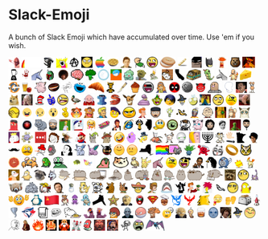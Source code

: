 # Slack-Emoji
A bunch of Slack Emoji which have accumulated over time. Use 'em if you wish.
<div height="220">
  <img src='emoji/ackbar-trap.png' height='22' />
  <img src='emoji/airwatch.gif' height='22' />
  <img src='emoji/alien.png' height='22' />
  <img src='emoji/allthethings.png' height='22' />
  <img src='emoji/anarchy.png' height='22' />
  <img src='emoji/angry.png' height='22' />
  <img src='emoji/Apple-Logo-rainbow.png' height='22' />
  <img src='emoji/apple-pie.png' height='22' />
  <img src='emoji/arthurdent.png' height='22' />
  <img src='emoji/aw_yeah.gif' height='22' />
  <img src='emoji/awesome-face.png' height='22' />
  <img src='emoji/bagel.png' height='22' />
  <img src='emoji/baguette.png' height='22' />
  <img src='emoji/batman-approves.png' height='22' />
  <img src='emoji/batman2.png' height='22' />
  <img src='emoji/beaker.png' height='22' />
  <img src='emoji/beaver.gif' height='22' />
  <img src='emoji/beelzebot.jpg' height='22' />
  <img src='emoji/blender.png' height='22' />
  <img src='emoji/bloodhand.png' height='22' />
  <img src='emoji/blue-unicorn.png' height='22' />
  <img src='emoji/Boba-Fett-icon.png' height='22' />
  <img src='emoji/bobross.gif' height='22' />
  <img src='emoji/brain.gif' height='22' />
  <img src='emoji/broccoli.png' height='22' />
  <img src='emoji/bubble.png' height='22' />
  <img src='emoji/bubs.gif' height='22' />
  <img src='emoji/bulbasaur.png' height='22' />
  <img src='emoji/bunsen-honeydew.png' height='22' />
  <img src='emoji/burninated-peasant.png' height='22' />
  <img src='emoji/busy-bee.gif' height='22' />
  <img src='emoji/CA.png' height='22' />
  <img src='emoji/cardboard-truck.png' height='22' />
  <img src='emoji/caterpie.png' height='22' />
  <img src='emoji/charlie.png' height='22' />
  <img src='emoji/charmander.png' height='22' />
  <img src='emoji/cheese.png' height='22' />
  <img src='emoji/chef_logo.png' height='22' />
  <img src='emoji/cider.png' height='22' />
  <img src='emoji/clefairy.png' height='22' />
  <img src='emoji/coffee-bean.png' height='22' />
  <img src='emoji/coily.png' height='22' />
  <img src='emoji/cookie.png' height='22' />
  <img src='emoji/croissant.png' height='22' />
  <img src='emoji/crow.png' height='22' />
  <img src='emoji/crysknife.png' height='22' />
  <img src='emoji/cupcake.png' height='22' />
  <img src='emoji/cylon.gif' height='22' />
  <img src='emoji/daphne.png' height='22' />
  <img src='emoji/deadpool.jpg' height='22' />
  <img src='emoji/death_star.png' height='22' />
  <img src='emoji/demon.png' height='22' />
  <img src='emoji/diglett.png' height='22' />
  <img src='emoji/dignity.jpg' height='22' />
  <img src='emoji/doc-holliday.jpg' height='22' />
  <img src='emoji/doduo.png' height='22' />
  <img src='emoji/doge.png' height='22' />
  <img src='emoji/doublefacepalm-picard.jpg' height='22' />
  <img src='emoji/dr-seuss-hat.png' height='22' />
  <img src='emoji/dreidel.jpg' height='22' />
  <img src='emoji/dubious.jpg' height='22' />
  <img src='emoji/duck.png' height='22' />
  <img src='emoji/dungeon-master.png' height='22' />
  <img src='emoji/eagle.png' height='22' />
  <img src='emoji/eel.png' height='22' />
  <img src='emoji/eevee.png' height='22' />
  <img src='emoji/ekans.png' height='22' />
  <img src='emoji/elf.png' height='22' />
  <img src='emoji/emo.gif' height='22' />
  <img src='emoji/emoticon_wizard.gif' height='22' />
  <img src='emoji/evildeathbee.png' height='22' />
  <img src='emoji/excellent-mrburns.gif' height='22' />
  <img src='emoji/eye-roll.png' height='22' />
  <img src='emoji/eyepatch.png' height='22' />
  <img src='emoji/facepalm-picard.jpg' height='22' />
  <img src='emoji/facepalm.png' height='22' />
  <img src='emoji/fb-laugh.gif' height='22' />
  <img src='emoji/fb-sad.gif' height='22' />
  <img src='emoji/fb-wow.gif' height='22' />
  <img src='emoji/fingerscrossed.gif' height='22' />
  <img src='emoji/flaming-shitnado.png' height='22' />
  <img src='emoji/fozzie.png' height='22' />
  <img src='emoji/fred.png' height='22' />
  <img src='emoji/frenchman.png' height='22' />
  <img src='emoji/frustrated.png' height='22' />
  <img src='emoji/fry.png' height='22' />
  <img src='emoji/georgerrmartin.png' height='22' />
  <img src='emoji/gir_dance.gif' height='22' />
  <img src='emoji/gold-fish.png' height='22' />
  <img src='emoji/gonzo.png' height='22' />
  <img src='emoji/good-grief.png' height='22' />
  <img src='emoji/grand-galactic-inquisitor.jpg' height='22' />
  <img src='emoji/growlithe.png' height='22' />
  <img src='emoji/grumpycat.png' height='22' />
  <img src='emoji/gumbo.png' height='22' />
  <img src='emoji/hal_9000.png' height='22' />
  <img src='emoji/hippo.png' height='22' />
  <img src='emoji/hodor.png' height='22' />
  <img src='emoji/homer-disappear.gif' height='22' />
  <img src='emoji/homestar.gif' height='22' />
  <img src='emoji/hot-melting.png' height='22' />
  <img src='emoji/hoverboard.gif' height='22' />
  <img src='emoji/huey.png' height='22' />
  <img src='emoji/ie.png' height='22' />
  <img src='emoji/ignore_me.png' height='22' />
  <img src='emoji/il.png' height='22' />
  <img src='emoji/impatient.gif' height='22' />
  <img src='emoji/inquisitor_eye.png' height='22' />
  <img src='emoji/jeeves.png' height='22' />
  <img src='emoji/jigglypuff.png' height='22' />
  <img src='emoji/jon_snow.png' height='22' />
  <img src='emoji/kappa.png' height='22' />
  <img src='emoji/kermit-flail.gif' height='22' />
  <img src='emoji/khaldrogo.png' height='22' />
  <img src='emoji/king-of-town.gif' height='22' />
  <img src='emoji/koffing.png' height='22' />
  <img src='emoji/lastpass.png' height='22' />
  <img src='emoji/le-sigh.png' height='22' />
  <img src='emoji/lebowski-cowboy.png' height='22' />
  <img src='emoji/lgtm-mario.png' height='22' />
  <img src='emoji/llama-carl.png' height='22' />
  <img src='emoji/llama-paul.png' height='22' />
  <img src='emoji/lol.png' height='22' />
  <img src='emoji/lumpy-space-princess.png' height='22' />
  <img src='emoji/magician.png' height='22' />
  <img src='emoji/magikarp.png' height='22' />
  <img src='emoji/mankey.png' height='22' />
  <img src='emoji/marvin.png' height='22' />
  <img src='emoji/marzipan.gif' height='22' />
  <img src='emoji/menorah.jpg' height='22' />
  <img src='emoji/meowth.png' height='22' />
  <img src='emoji/mic-drop.png' height='22' />
  <img src='emoji/MN.png' height='22' />
  <img src='emoji/moss.png' height='22' />
  <img src='emoji/moustache.png' height='22' />
  <img src='emoji/movember.gif' height='22' />
  <img src='emoji/mr-nutty-snowman.png' height='22' />
  <img src='emoji/neko-ball.gif' height='22' />
  <img src='emoji/nic-cage.png' height='22' />
  <img src='emoji/nidoran-female.png' height='22' />
  <img src='emoji/nidoran-male.png' height='22' />
  <img src='emoji/ninja.png' height='22' />
  <img src='emoji/nod.gif' height='22' />
  <img src='emoji/nope.gif' height='22' />
  <img src='emoji/ny.png' height='22' />
  <img src='emoji/nyan-cat.gif' height='22' />
  <img src='emoji/oddish.png' height='22' />
  <img src='emoji/oh-yeah-koolaid.png' height='22' />
  <img src='emoji/omg-panda.gif' height='22' />
  <img src='emoji/one-ring.png' height='22' />
  <img src='emoji/owl.gif' height='22' />
  <img src='emoji/pamplemousse.png' height='22' />
  <img src='emoji/paras.png' height='22' />
  <img src='emoji/parrot.gif' height='22' />
  <img src='emoji/party-turtle-mustache.png' height='22' />
  <img src='emoji/party-turtle.gif' height='22' />
  <img src='emoji/party.jpg' height='22' />
  <img src='emoji/party_parrot.gif' height='22' />
  <img src='emoji/peaches.png' height='22' />
  <img src='emoji/pidgey.png' height='22' />
  <img src='emoji/pikachu.png' height='22' />
  <img src='emoji/pink-unicorn.png' height='22' />
  <img src='emoji/pirate-smiley.jpg' height='22' />
  <img src='emoji/pirate.png' height='22' />
  <img src='emoji/pointy-obama.png' height='22' />
  <img src='emoji/pokey-the-penguin.png' height='22' />
  <img src='emoji/poliwag.png' height='22' />
  <img src='emoji/pompom.gif' height='22' />
  <img src='emoji/ponyta.png' height='22' />
  <img src='emoji/poopsmith.gif' height='22' />
  <img src='emoji/psyduck.png' height='22' />
  <img src='emoji/pug.png' height='22' />
  <img src='emoji/pun-dog.png' height='22' />
  <img src='emoji/pusheen-baking.png' height='22' />
  <img src='emoji/pusheen-box.png' height='22' />
  <img src='emoji/pusheen-coding.png' height='22' />
  <img src='emoji/pusheen-dj.png' height='22' />
  <img src='emoji/pusheen-fancy.png' height='22' />
  <img src='emoji/pusheen-happymeal.png' height='22' />
  <img src='emoji/pusheen-ramen.png' height='22' />
  <img src='emoji/pusheen-scooter.png' height='22' />
  <img src='emoji/pusheen-standing.png' height='22' />
  <img src='emoji/pusheen-sunglasses.png' height='22' />
  <img src='emoji/pusheen-writing.png' height='22' />
  <img src='emoji/raccoon.png' height='22' />
  <img src='emoji/raised-eyebrow.png' height='22' />
  <img src='emoji/rattata.png' height='22' />
  <img src='emoji/red-panda.png' height='22' />
  <img src='emoji/rhyhorn.png' height='22' />
  <img src='emoji/rimshot.gif' height='22' />
  <img src='emoji/roy.png' height='22' />
  <img src='emoji/salt.png' height='22' />
  <img src='emoji/sandshrew.png' height='22' />
  <img src='emoji/sapphire.png' height='22' />
  <img src='emoji/scooby.png' height='22' />
  <img src='emoji/scrappy.png' height='22' />
  <img src='emoji/senor.png' height='22' />
  <img src='emoji/shaggy.gif' height='22' />
  <img src='emoji/shark.jpg' height='22' />
  <img src='emoji/shrug.png' height='22' />
  <img src='emoji/shut-up-and-take-my-money.png' height='22' />
  <img src='emoji/sideshowbob.png' height='22' />
  <img src='emoji/silver-fish.png' height='22' />
  <img src='emoji/skeptical.png' height='22' />
  <img src='emoji/slippery-stairs.png' height='22' />
  <img src='emoji/smiley-quote-gesture.png' height='22' />
  <img src='emoji/snorlax.png' height='22' />
  <img src='emoji/soviet-flag.png' height='22' />
  <img src='emoji/spearow.png' height='22' />
  <img src='emoji/squid-icon.png' height='22' />
  <img src='emoji/squirtle.png' height='22' />
  <img src='emoji/stab.png' height='22' />
  <img src='emoji/staryu.png' height='22' />
  <img src='emoji/statler.png' height='22' />
  <img src='emoji/strongbad.png' height='22' />
  <img src='emoji/superman.png' height='22' />
  <img src='emoji/swedishchef.png' height='22' />
  <img src='emoji/team-mystic.png' height='22' />
  <img src='emoji/team-valor.png' height='22' />
  <img src='emoji/thecheat.png' height='22' />
  <img src='emoji/this-guy.png' height='22' />
  <img src='emoji/thumb-in-ear.png' height='22' />
  <img src='emoji/toaster.png' height='22' />
  <img src='emoji/tomservo.png' height='22' />
  <img src='emoji/tornado.jpg' height='22' />
  <img src='emoji/toronto-bluejays.png' height='22' />
  <img src='emoji/towel.png' height='22' />
  <img src='emoji/troll.png' height='22' />
  <img src='emoji/tubbs.png' height='22' />
  <img src='emoji/two-headed-monster-left.png' height='22' />
  <img src='emoji/two-headed-monster-right.png' height='22' />
  <img src='emoji/velma.png' height='22' />
  <img src='emoji/voldemort.png' height='22' />
  <img src='emoji/voltorb.png' height='22' />
  <img src='emoji/vulpix.png' height='22' />
  <img src='emoji/waiting.gif' height='22' />
  <img src='emoji/waldorf.png' height='22' />
  <img src='emoji/weedle.png' height='22' />
  <img src='emoji/whiskey.png' height='22' />
  <img src='emoji/whitewalker.png' height='22' />
  <img src='emoji/whoa.jpg' height='22' />
  <img src='emoji/wizard.gif' height='22' />
  <img src='emoji/yay.png' height='22' />
  <img src='emoji/yuno.png' height='22' />
  <img src='emoji/zaphod.png' height='22' />
  <img src='emoji/zelda-fire.gif' height='22' />
  <img src='emoji/zelda-moblin.png' height='22' />
  <img src='emoji/zelda-oldman.png' height='22' />
  <img src='emoji/zoidberg.png' height='22' />
  <img src='emoji/zoidberg2.png' height='22' />
  <img src='emoji/zoltar.gif' height='22' />
  <img src='emoji/zoltar.png' height='22' />
  <img src='emoji/zombie.gif' height='22' />
  <img src='emoji/zombie.png' height='22' />
  <img src='emoji/zubat.png' height='22' />
</div>